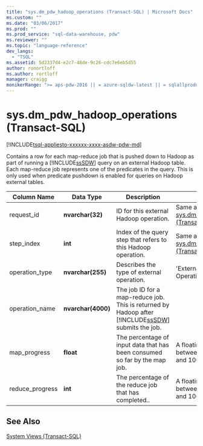 ```yaml
---
title: "sys.dm_pdw_hadoop_operations (Transact-SQL) | Microsoft Docs"
ms.custom: ""
ms.date: "03/06/2017"
ms.prod: ""
ms.prod_service: "sql-data-warehouse, pdw"
ms.reviewer: ""
ms.topic: "language-reference"
dev_langs: 
  - "TSQL"
ms.assetid: 5d2337d4-e2c7-48de-9c26-cdc7e6eb5d55
author: ronortloff
ms.author: rortloff
manager: craigg
monikerRange: ">= aps-pdw-2016 || = azure-sqldw-latest || = sqlallproducts-allversions"
---
```

# sys.dm_pdw_hadoop_operations (Transact-SQL)
[!INCLUDE[tsql-appliesto-xxxxxx-xxxx-asdw-pdw-md](../../includes/tsql-appliesto-xxxxxx-xxxx-asdw-pdw-md.md)]

  Contains a row for each map-reduce job that is pushed down to Hadoop as part of running a [!INCLUDE[ssSDW](../../includes/sssdw-md.md)] query on an external Hadoop table. Each map-reduce job represents one of the predicates in the query. This is only used when predicate pushdown is enabled for queries on Hadoop external tables.  
  
|Column Name|Data Type|Description|Range|  
|-----------------|---------------|-----------------|-----------|  
|request_id|**nvarchar(32)**|ID for this external Hadoop operation.|Same as ID in [sys.dm_pdw_exec_requests &#40;Transact-SQL&#41;](../../relational-databases/system-dynamic-management-views/sys-dm-pdw-exec-requests-transact-sql.md).|  
|step_index|**int**|Index of the query step that refers to this Hadoop operation.|Same as step_index in [sys.dm_pdw_request_steps &#40;Transact-SQL&#41;](../../relational-databases/system-dynamic-management-views/sys-dm-pdw-request-steps-transact-sql.md).|  
|operation_type|**nvarchar(255)**|Describes the type of external operation.|'External Hadoop Operation'|  
|operation_name|**nvarchar(4000)**|The job ID for a map-reduce job. This is returned by Hadoop after [!INCLUDE[ssSDW](../../includes/sssdw-md.md)] submits the job.||  
|map_progress|**float**|The percentage of input data that has been consumed so far by the map job.|A floating point number between, and including, 0 and 100.|  
|reduce_progress|**int**|The percentage of the reduce job that has completed..|A floating point number between, and including, 0 and 100.|  
  
## See Also  
 [System Views &#40;Transact-SQL&#41;](http://msdn.microsoft.com/library/35a6161d-7f43-4e00-bcd3-3091f2015e90)  
  
  
